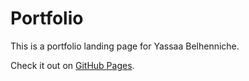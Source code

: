 # Portfolio

This is a portfolio landing page for Yassaa Belhenniche.

Check it out on [GitHub Pages](https://al-yasa.github.io/Portfolio/ "Portfolio - Belhenniche Yassaa").
